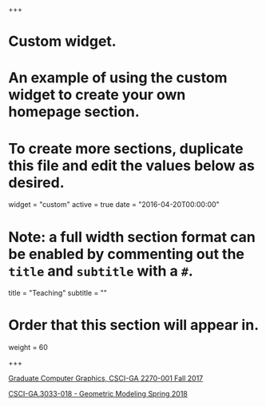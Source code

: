 +++
# Custom widget.
# An example of using the custom widget to create your own homepage section.
# To create more sections, duplicate this file and edit the values below as desired.
widget = "custom"
active = true
date = "2016-04-20T00:00:00"

# Note: a full width section format can be enabled by commenting out the `title` and `subtitle` with a `#`.
title = "Teaching"
subtitle = ""

# Order that this section will appear in.
weight = 60

+++

[Graduate Computer Graphics, CSCI-GA 2270-001 Fall 2017](https://github.com/danielepanozzo/cg)

[CSCI-GA.3033-018 - Geometric Modeling Spring 2018](https://github.com/danielepanozzo/gp)
